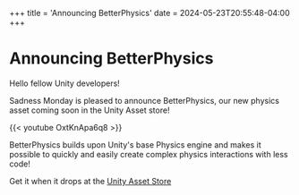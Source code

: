 +++
title = 'Announcing BetterPhysics'
date = 2024-05-23T20:55:48-04:00
+++
# Announcing BetterPhysics

Hello fellow Unity developers!

Sadness Monday is pleased to announce BetterPhysics, our new physics asset coming soon in the Unity Asset store!

{{< youtube OxtKnApa6q8 >}}

BetterPhysics builds upon Unity's base Physics engine and makes it possible to quickly and easily create complex physics interactions with less code!

Get it when it drops at the [Unity Asset Store](https://u3d.as/308k)